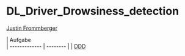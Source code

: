 # DL_Driver_Drowsiness_detection

[Justin Frommberger](https://github.com/JustinF97)

| Aufgabe                                                                                                                                
| ------------- | -------- |
| [DDD](https://github.com/elehshl/mqtt_exercise_2021/blob/master/Design/requirements/taxi_requirements.md)        
